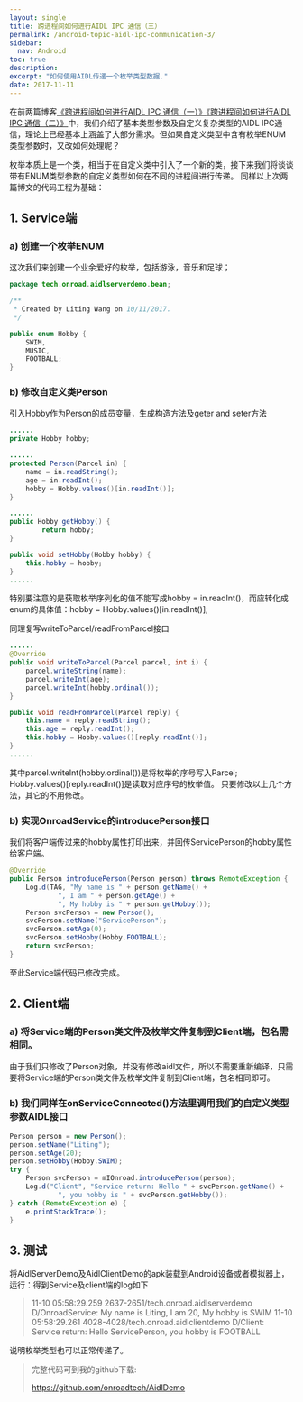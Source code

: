 ```yaml
---
layout: single
title: 跨进程间如何进行AIDL IPC 通信（三）
permalink: /android-topic-aidl-ipc-communication-3/
sidebar:
  nav: Android
toc: true
description:
excerpt: "如何使用AIDL传递一个枚举类型数据."
date: 2017-11-11
---
```


在前两篇博客[《跨进程间如何进行AIDL IPC 通信（一）》](http://www.onroad.tech/android-topic-aidl-ipc-communication-1/)[《跨进程间如何进行AIDL IPC 通信（二）》](http://www.onroad.tech/android-topic-aidl-ipc-communication-2/)中，我们介绍了基本类型参数及自定义复杂类型的AIDL IPC通信，理论上已经基本上涵盖了大部分需求。但如果自定义类型中含有枚举ENUM类型参数时，又改如何处理呢？

枚举本质上是一个类，相当于在自定义类中引入了一个新的类，接下来我们将谈谈带有ENUM类型参数的自定义类型如何在不同的进程间进行传递。
同样以上次两篇博文的代码工程为基础：

## 1. Service端
### a) 创建一个枚举ENUM
这次我们来创建一个业余爱好的枚举，包括游泳，音乐和足球；
```java
package tech.onroad.aidlserverdemo.bean;

/**
 * Created by Liting Wang on 10/11/2017.
 */

public enum Hobby {
    SWIM,
    MUSIC,
    FOOTBALL;
}
```

### b) 修改自定义类Person
引入Hobby作为Person的成员变量，生成构造方法及geter and seter方法
```java
......
private Hobby hobby;

......
protected Person(Parcel in) {
    name = in.readString();
    age = in.readInt();
    hobby = Hobby.values()[in.readInt()];
}

......
public Hobby getHobby() {
        return hobby;
}

public void setHobby(Hobby hobby) {
    this.hobby = hobby;
}
......
```
特别要注意的是获取枚举序列化的值不能写成hobby = in.readInt()，而应转化成enum的具体值：hobby = Hobby.values()[in.readInt()];

同理复写writeToParcel/readFromParcel接口
```java
......
@Override
public void writeToParcel(Parcel parcel, int i) {
    parcel.writeString(name);
    parcel.writeInt(age);
    parcel.writeInt(hobby.ordinal());
}

public void readFromParcel(Parcel reply) {
    this.name = reply.readString();
    this.age = reply.readInt();
    this.hobby = Hobby.values()[reply.readInt()];
}
......
```
其中parcel.writeInt(hobby.ordinal())是将枚举的序号写入Parcel;
Hobby.values()[reply.readInt()]是读取对应序号的枚举值。
只要修改以上几个方法，其它的不用修改。


### b) 实现OnroadService的introducePerson接口
我们将客户端传过来的hobby属性打印出来，并回传ServicePerson的hobby属性给客户端。
```java
@Override
public Person introducePerson(Person person) throws RemoteException {
    Log.d(TAG, "My name is " + person.getName() +
            ", I am " + person.getAge() +
            ", My hobby is " + person.getHobby());
    Person svcPerson = new Person();
    svcPerson.setName("ServicePerson");
    svcPerson.setAge(0);
    svcPerson.setHobby(Hobby.FOOTBALL);
    return svcPerson;
}
```
至此Service端代码已修改完成。

## 2. Client端
### a) 将Service端的Person类文件及枚举文件复制到Client端，包名需相同。
由于我们只修改了Person对象，并没有修改aidl文件，所以不需要重新编译，只需要将Service端的Person类文件及枚举文件复制到Client端，包名相同即可。

### b) 我们同样在onServiceConnected()方法里调用我们的自定义类型参数AIDL接口
```java
Person person = new Person();
person.setName("Liting");
person.setAge(20);
person.setHobby(Hobby.SWIM);
try {
    Person svcPerson = mIOnroad.introducePerson(person);
    Log.d("Client", "Service return: Hello " + svcPerson.getName() +
            ", you hobby is " + svcPerson.getHobby());
} catch (RemoteException e) {
    e.printStackTrace();
}
```
## 3. 测试
将AidlServerDemo及AidlClientDemo的apk装载到Android设备或者模拟器上，运行：得到Service及client端的log如下
>11-10 05:58:29.259 2637-2651/tech.onroad.aidlserverdemo D/OnroadService: My name is Liting, I am 20, My hobby is SWIM
>11-10 05:58:29.261 4028-4028/tech.onroad.aidlclientdemo D/Client: Service return: Hello ServicePerson, you hobby is FOOTBALL

说明枚举类型也可以正常传递了。





> 完整代码可到我的github下载:
>
> <https://github.com/onroadtech/AidlDemo>